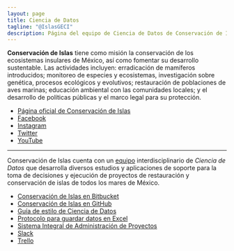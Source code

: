 ```yaml
---
layout: page
title: Ciencia de Datos
tagline: "@IslasGECI"
description: Página del equipo de Ciencia de Datos de Conservación de Islas
---
```


**Conservación de Islas** tiene como misión la conservación de los ecosistemas insulares de México, así como fomentar su desarrollo sustentable. Las actividades incluyen: erradicación de mamíferos introducidos; monitoreo de especies y ecosistemas, investigación sobre genética, procesos ecológicos y evolutivos; restauración de poblaciones de aves marinas; educación ambiental con las comunidades locales; y el desarrollo de políticas públicas y el marco legal para su protección.

- [Página oficial de Conservación de Islas](https://islas.org.mx)
- [Facebook](https://www.facebook.com/IslasGECI)
- [Instagram](https://www.instagram.com/gecibc/)
- [Twitter](https://twitter.com/IslasGECI)
- [YouTube](https://www.youtube.com/channel/UChCwUNW27D50Bwh27U0lpfg)

---

Conservación de Islas cuenta con un [equipo](equipo.html) interdisciplinario de _Ciencia de Datos_ que desarrolla diversos estudios y aplicaciones de soporte para la toma de decisiones y ejecución de proyectos de restauración y conservación de islas de todos los mares de México.

- [Conservación de Islas en Bitbucket](https://bitbucket.org/IslasGECI/)
- [Conservación de Islas en GitHub](https://github.com/IslasGECI)
- [Guía de estilo de Ciencia de Datos](guia_de_estilo/)
- [Protocolo para guardar datos en Excel](https://islasgeci.github.io/datos_en_excel)
- [Sistema Integral de Administración de Proyectos](https://islasgeci.herokuapp.com)
- [Slack](https://islas.slack.com)
- [Trello](https://trello.com/islasgeci)
